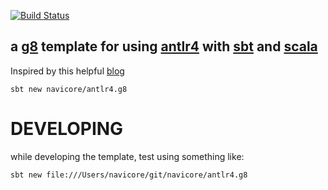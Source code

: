 [![Build Status](https://travis-ci.org/navicore/antlr4.g8.svg?branch=master)](https://travis-ci.org/navicore/antlr4.g8)

a [g8] template for using [antlr4] with [sbt] and [scala]
---

Inspired by this helpful [blog]

```console
sbt new navicore/antlr4.g8
```

DEVELOPING
=====

while developing the template, test using something like:

```console
sbt new file:///Users/navicore/git/navicore/antlr4.g8
```
 
[g8]: http://www.foundweekends.org/giter8/
[antlr4]: http://www.antlr.org/
[sbt]: https://www.scala-sbt.org/
[scala]: https://www.scala-lang.org/
[blog]: https://saumitra.me/blog/creating-dsl-with-antlr4-and-scala
